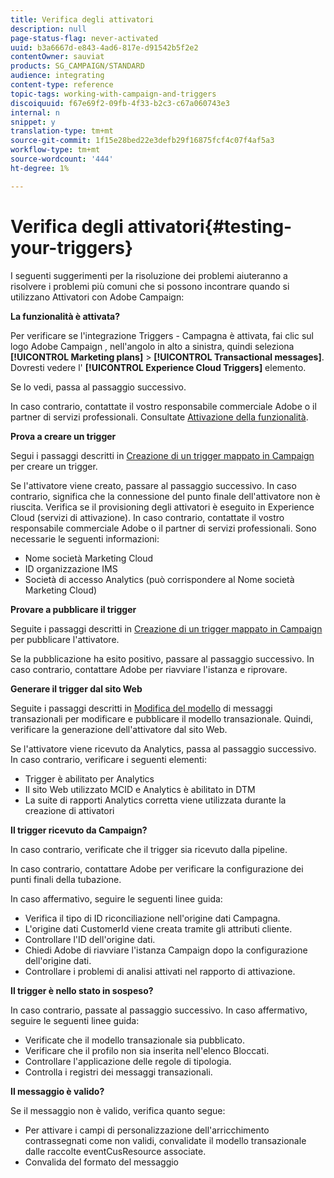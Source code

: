 ```yaml
---
title: Verifica degli attivatori
description: null
page-status-flag: never-activated
uuid: b3a6667d-e843-4ad6-817e-d91542b5f2e2
contentOwner: sauviat
products: SG_CAMPAIGN/STANDARD
audience: integrating
content-type: reference
topic-tags: working-with-campaign-and-triggers
discoiquuid: f67e69f2-09fb-4f33-b2c3-c67a060743e3
internal: n
snippet: y
translation-type: tm+mt
source-git-commit: 1f15e28bed22e3defb29f16875fcf4c07f4af5a3
workflow-type: tm+mt
source-wordcount: '444'
ht-degree: 1%

---
```



# Verifica degli attivatori{#testing-your-triggers}

I seguenti suggerimenti per la risoluzione dei problemi aiuteranno a risolvere i problemi più comuni che si possono incontrare quando si utilizzano Attivatori con  Adobe Campaign:

**La funzionalità è attivata?**

Per verificare se l&#39;integrazione Triggers - Campagna è attivata, fai clic sul logo Adobe Campaign , nell&#39;angolo in alto a sinistra, quindi seleziona **[!UICONTROL Marketing plans]** > **[!UICONTROL Transactional messages]**. Dovresti vedere l&#39; **[!UICONTROL Experience Cloud Triggers]** elemento.

Se lo vedi, passa al passaggio successivo.

In caso contrario, contattate il vostro responsabile commerciale  Adobe o il partner di servizi professionali. Consultate [Attivazione della funzionalità](../../integrating/using/configuring-triggers-in-experience-cloud.md#activating-the-functionality).

**Prova a creare un trigger**

Segui i passaggi descritti in [Creazione di un trigger mappato in Campaign](../../integrating/using/using-triggers-in-campaign.md#creating-a-mapped-trigger-in-campaign) per creare un trigger.

Se l&#39;attivatore viene creato, passare al passaggio successivo. In caso contrario, significa che la connessione del punto finale dell&#39;attivatore non è riuscita. Verifica se il provisioning degli attivatori è eseguito in  Experience Cloud (servizi di attivazione). In caso contrario, contattate il vostro responsabile commerciale  Adobe o il partner di servizi professionali. Sono necessarie le seguenti informazioni:

* Nome società Marketing Cloud
* ID organizzazione IMS
* Società di accesso Analytics (può corrispondere al Nome società Marketing Cloud)

**Provare a pubblicare il trigger**

Seguite i passaggi descritti in [Creazione di un trigger mappato in Campaign](../../integrating/using/using-triggers-in-campaign.md#creating-a-mapped-trigger-in-campaign) per pubblicare l&#39;attivatore.

Se la pubblicazione ha esito positivo, passare al passaggio successivo. In caso contrario, contattare  Adobe per riavviare l&#39;istanza e riprovare.

**Generare il trigger dal sito Web**

Seguite i passaggi descritti in [Modifica del modello](../../integrating/using/using-triggers-in-campaign.md#editing-the-transactional-message-template) di messaggi transazionali per modificare e pubblicare il modello transazionale. Quindi, verificare la generazione dell&#39;attivatore dal sito Web.

Se l&#39;attivatore viene ricevuto da Analytics, passa al passaggio successivo. In caso contrario, verificare i seguenti elementi:

* Trigger è abilitato per Analytics
* Il sito Web utilizzato MCID e Analytics è abilitato in DTM
* La suite di rapporti Analytics corretta viene utilizzata durante la creazione di attivatori

**Il trigger ricevuto da Campaign?**

In caso contrario, verificate che il trigger sia ricevuto dalla pipeline.

In caso contrario, contattare  Adobe per verificare la configurazione dei punti finali della tubazione.

In caso affermativo, seguire le seguenti linee guida:

* Verifica il tipo di ID riconciliazione nell&#39;origine dati Campagna.
* L&#39;origine dati CustomerId viene creata tramite gli attributi cliente.
* Controllare l&#39;ID dell&#39;origine dati.
* Chiedi  Adobe di riavviare l&#39;istanza Campaign dopo la configurazione dell&#39;origine dati.
* Controllare i problemi di analisi attivati nel rapporto di attivazione.

**Il trigger è nello stato in sospeso?**

In caso contrario, passate al passaggio successivo. In caso affermativo, seguire le seguenti linee guida:

* Verificate che il modello transazionale sia pubblicato.
* Verificare che il profilo non sia inserita nell&#39;elenco Bloccati.
* Controllare l&#39;applicazione delle regole di tipologia.
* Controlla i registri dei messaggi transazionali.

**Il messaggio è valido?**

Se il messaggio non è valido, verifica quanto segue:

* Per attivare i campi di personalizzazione dell&#39;arricchimento contrassegnati come non validi, convalidate il modello transazionale dalle raccolte eventCusResource associate.
* Convalida del formato del messaggio

